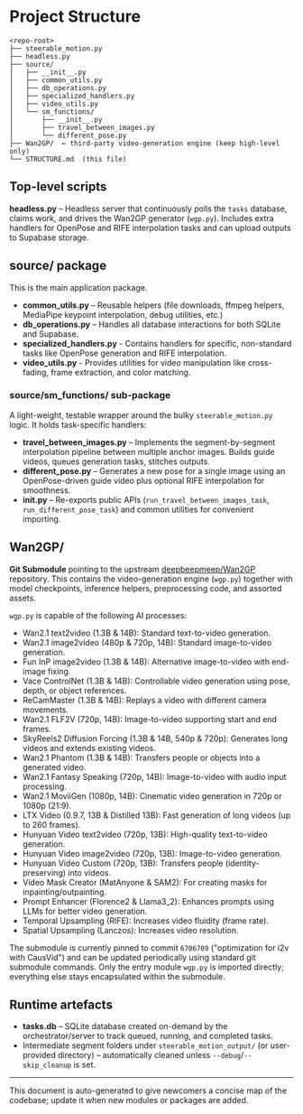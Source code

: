 # Project Structure

```
<repo-root>
├── steerable_motion.py
├── headless.py
├── source/
│   ├── __init__.py
│   ├── common_utils.py
│   ├── db_operations.py
│   ├── specialized_handlers.py
│   ├── video_utils.py
│   └── sm_functions/
│       ├── __init__.py
│       ├── travel_between_images.py
│       └── different_pose.py
├── Wan2GP/  ← third-party video-generation engine (keep high-level only)
└── STRUCTURE.md  (this file)
```

## Top-level scripts

**headless.py** – Headless server that continuously polls the `tasks` database, claims work, and drives the Wan2GP generator (`wgp.py`). Includes extra handlers for OpenPose and RIFE interpolation tasks and can upload outputs to Supabase storage.

## source/ package

This is the main application package.

* **common_utils.py** – Reusable helpers (file downloads, ffmpeg helpers, MediaPipe keypoint interpolation, debug utilities, etc.)
* **db_operations.py** – Handles all database interactions for both SQLite and Supabase.
* **specialized_handlers.py** - Contains handlers for specific, non-standard tasks like OpenPose generation and RIFE interpolation.
* **video_utils.py** - Provides utilities for video manipulation like cross-fading, frame extraction, and color matching.

### source/sm_functions/ sub-package

A light-weight, testable wrapper around the bulky `steerable_motion.py` logic.  It holds task-specific handlers:

* **travel_between_images.py** – Implements the segment-by-segment interpolation pipeline between multiple anchor images.  Builds guide videos, queues generation tasks, stitches outputs.
* **different_pose.py** – Generates a new pose for a single image using an OpenPose-driven guide video plus optional RIFE interpolation for smoothness.
* **__init__.py** – Re-exports public APIs (`run_travel_between_images_task`, `run_different_pose_task`) and common utilities for convenient importing.

## Wan2GP/

**Git Submodule** pointing to the upstream [deepbeepmeep/Wan2GP](https://github.com/deepbeepmeep/Wan2GP) repository. This contains the video-generation engine (`wgp.py`) together with model checkpoints, inference helpers, preprocessing code, and assorted assets.

`wgp.py` is capable of the following AI processes:
*   Wan2.1 text2video (1.3B & 14B): Standard text-to-video generation.
*   Wan2.1 image2video (480p & 720p, 14B): Standard image-to-video generation.
*   Fun InP image2video (1.3B & 14B): Alternative image-to-video with end-image fixing.
*   Vace ControlNet (1.3B & 14B): Controllable video generation using pose, depth, or object references.
*   ReCamMaster (1.3B & 14B): Replays a video with different camera movements.
*   Wan2.1 FLF2V (720p, 14B): Image-to-video supporting start and end frames.
*   SkyReels2 Diffusion Forcing (1.3B & 14B, 540p & 720p): Generates long videos and extends existing videos.
*   Wan2.1 Phantom (1.3B & 14B): Transfers people or objects into a generated video.
*   Wan2.1 Fantasy Speaking (720p, 14B): Image-to-video with audio input processing.
*   Wan2.1 MoviiGen (1080p, 14B): Cinematic video generation in 720p or 1080p (21:9).
*   LTX Video (0.9.7, 13B & Distilled 13B): Fast generation of long videos (up to 260 frames).
*   Hunyuan Video text2video (720p, 13B): High-quality text-to-video generation.
*   Hunyuan Video image2video (720p, 13B): Image-to-video generation.
*   Hunyuan Video Custom (720p, 13B): Transfers people (identity-preserving) into videos.
*   Video Mask Creator (MatAnyone & SAM2): For creating masks for inpainting/outpainting.
*   Prompt Enhancer (Florence2 & Llama3_2): Enhances prompts using LLMs for better video generation.
*   Temporal Upsampling (RIFE): Increases video fluidity (frame rate).
*   Spatial Upsampling (Lanczos): Increases video resolution.

The submodule is currently pinned to commit `6706709` ("optimization for i2v with CausVid") and can be updated periodically using standard git submodule commands. Only the entry module `wgp.py` is imported directly; everything else stays encapsulated within the submodule.

## Runtime artefacts

* **tasks.db** – SQLite database created on-demand by the orchestrator/server to track queued, running, and completed tasks.
* Intermediate segment folders under `steerable_motion_output/` (or user-provided directory) – automatically cleaned unless `--debug`/`--skip_cleanup` is set.

---

This document is auto-generated to give newcomers a concise map of the codebase; update it when new modules or packages are added. 